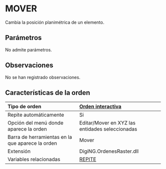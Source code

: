 # MOVER

Cambia la posición planimétrica de un elemento.

## Parámetros

No admite parámetros.

## Observaciones

No se han registrado observaciones.

## Características de la orden

| Tipo de orden | [Orden interactiva](mover.md) |
| :--- | :--- |
| Repite automáticamente | Si |
| Opción del menú donde aparece la orden | Editar/Mover en XYZ las entidades seleccionadas |
| Barra de herramientas en la que aparece la orden | Mover |
| Extensión | DigiNG.OrdenesRaster.dll |
| Variables relacionadas | [REPITE](https://github.com/digi21/docs/tree/7fc627c885c16fb88afc7cc05a6df2a2f4a54563/digi3d-net/referencia/digi3d.net/ventana-de-dibujo/ordenes/m/REPITE.html) |

